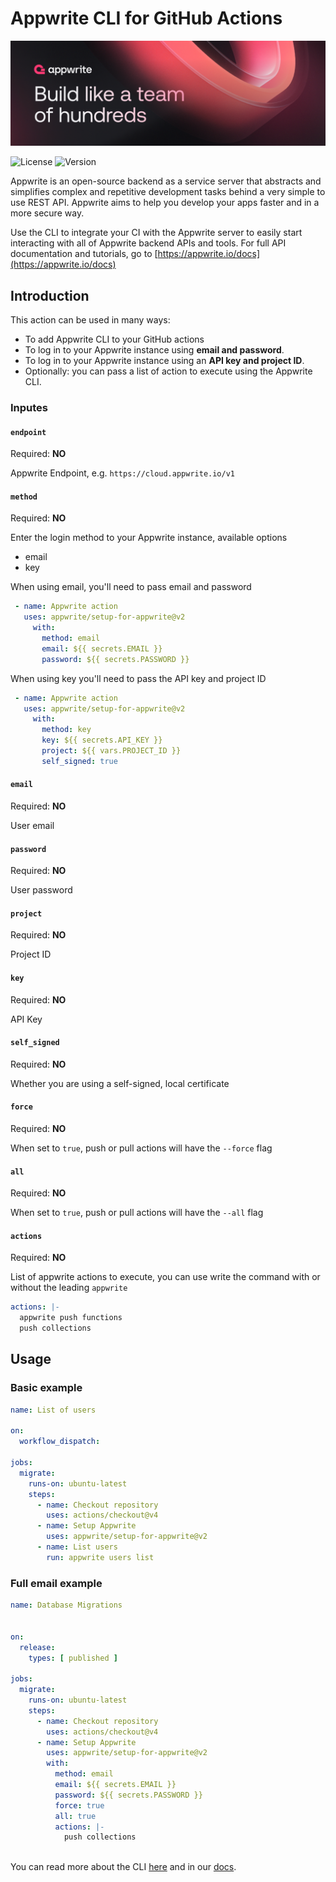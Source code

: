 # Appwrite CLI for GitHub Actions

![banner.png](assets/banner.png)

![License](https://img.shields.io/github/license/appwrite/setup-for-appwrite.svg?v=1)
![Version](https://img.shields.io/badge/api%20version-1.5.6-blue.svg?v=1)

Appwrite is an open-source backend as a service server that abstracts and simplifies complex and repetitive development tasks behind a very simple to use REST API. Appwrite aims to help you develop your apps faster and in a more secure way.

Use the CLI to integrate your CI with the Appwrite server to easily start interacting with all of Appwrite backend APIs and tools.
For full API documentation and tutorials, go to [https://appwrite.io/docs](https://appwrite.io/docs)

## Introduction

This action can be used in many ways:

- To add Appwrite CLI to your GitHub actions
- To log in to your Appwrite instance using **email and password**.
- To log in to your Appwrite instance using an **API key and project ID**.
- Optionally: you can pass a list of action to execute using the Appwrite CLI.

### Inputes

#### ``endpoint``

Required: **NO**

Appwrite Endpoint, e.g. `https://cloud.appwrite.io/v1`

#### ``method``

Required: **NO**

Enter the login method to your Appwrite instance, available options

- email
- key

When using email, you'll need to pass email and password

```yaml
 - name: Appwrite action
   uses: appwrite/setup-for-appwrite@v2
     with:
       method: email
       email: ${{ secrets.EMAIL }}
       password: ${{ secrets.PASSWORD }}
```

When using key you'll need to pass the API key and project ID

```yaml
 - name: Appwrite action
   uses: appwrite/setup-for-appwrite@v2
     with:
       method: key
       key: ${{ secrets.API_KEY }}
       project: ${{ vars.PROJECT_ID }}
       self_signed: true
```

#### ``email``

Required: **NO**

User email

#### ``password``

Required: **NO**

User password

#### ``project``

Required: **NO**

Project ID

#### ``key``

Required: **NO**

API Key

#### ``self_signed``

Required: **NO**

Whether you are using a self-signed, local certificate

#### ``force``

Required: **NO**

When set to `true`, push or pull actions will have the `--force` flag

#### ``all``

Required: **NO**

When set to `true`, push or pull actions will have the `--all` flag

#### ``actions``

Required: **NO**

List of appwrite actions to execute, you can use write the command with or without the leading `appwrite`

```yaml
actions: |-
  appwrite push functions
  push collections       
```

## Usage
### Basic example 
```yaml
name: List of users

on:
  workflow_dispatch:
    
jobs:
  migrate:
    runs-on: ubuntu-latest
    steps:
      - name: Checkout repository
        uses: actions/checkout@v4
      - name: Setup Appwrite
        uses: appwrite/setup-for-appwrite@v2
      - name: List users
        run: appwrite users list
```

### Full email example
```yaml
name: Database Migrations


on:
  release:
    types: [ published ]

jobs:
  migrate:
    runs-on: ubuntu-latest
    steps:
      - name: Checkout repository
        uses: actions/checkout@v4
      - name: Setup Appwrite
        uses: appwrite/setup-for-appwrite@v2
        with:
          method: email
          email: ${{ secrets.EMAIL }}
          password: ${{ secrets.PASSWORD }}
          force: true
          all: true
          actions: |-
            push collections
  
```

You can read more about the CLI [here](https://appwrite.io/docs/tooling/command-line/installation) and in our [docs](https://appwrite.io/docs).
